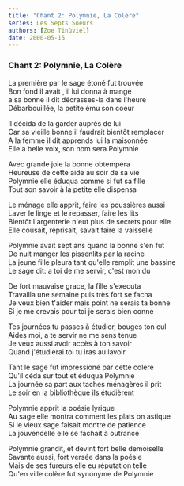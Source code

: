 ```yaml
---
title: "Chant 2: Polymnie, La Colère"
series: Les Septs Soeurs
authors: [Zoe Tinùviel]
date: 2000-05-15
---
```


### Chant 2: Polymnie, La Colère

La première par le sage étoné fut trouvée  
Bon fond il avait , il lui donna à mangé  
a sa bonne il dit décrasses-la dans l'heure  
Débarbouillée, la petite ému son coeur  

Il décida de la garder auprès de lui  
Car sa vieille bonne il faudrait bientôt remplacer  
A la femme il dit apprends lui la maisonnée  
Elle a belle voix, son nom sera Polymnie  

Avec grande joie la bonne obtempéra  
Heureuse de cette aide au soir de sa vie  
Polymnie elle éduqua comme si fut sa fille  
Tout son savoir à la petite elle dispensa  

Le ménage elle apprit, faire les poussières aussi  
Laver le linge et le repasser, faire les lits  
Bientôt l'argenterie n'eut plus de secrets pour elle  
Elle cousait, reprisait, savait faire la vaisselle  

Polymnie avait sept ans quand la bonne s'en fut  
De nuit manger les pissenlits par la racine  
La jeune fille pleura tant qu'elle remplit une bassine  
Le sage dit: a toi de me servir, c'est mon du  

De fort mauvaise grace, la fille s'executa  
Travailla une semaine puis très fort se facha  
Je veux bien t'aider mais point ne serais ta bonne  
Si je me crevais pour toi je serais bien conne  

Tes journées tu passes à étudier, bouges ton cul  
Aides moi, a te servir ne me sens tenue  
Je veux aussi avoir accès à ton savoir  
Quand j'étudierai toi tu iras au lavoir  

Tant le sage fut impressioné par cette colère  
Qu'il céda sur tout et éduqua Polymnie  
La journée sa part aux taches ménagères il prit  
Le soir en la bibliothèque ils étudièrent  

Polymnie apprit la poésie lyrique  
Au sage elle montra comment les plats on astique  
Si le vieux sage faisait montre de patience  
La jouvencelle elle se fachait à outrance  

Polymnie grandit, et devint fort belle demoiselle  
Savante aussi, fort versée dans la poésie  
Mais de ses fureurs elle eu réputation telle  
Qu'en ville colère fut synonyme de Polymnie  